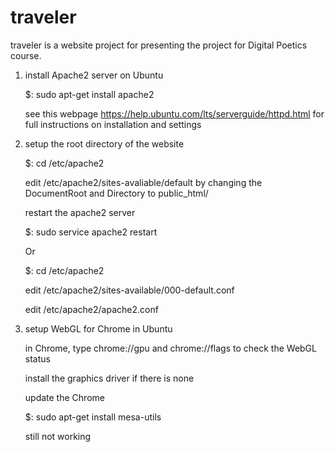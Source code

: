 # traveler

traveler is a website project for presenting the project for Digital Poetics course.

1. install Apache2 server on Ubuntu

	$: sudo apt-get install apache2

	see this webpage https://help.ubuntu.com/lts/serverguide/httpd.html for full instructions on installation and settings

2. setup the root directory of the website
	
	$: cd /etc/apache2
	
	edit /etc/apache2/sites-avaliable/default by changing the DocumentRoot and Directory to public_html/
	
	restart the apache2 server
	
	$: sudo service apache2 restart
	
	Or 

	$: cd /etc/apache2
	
	edit /etc/apache2/sites-available/000-default.conf
	
	edit /etc/apache2/apache2.conf

3. setup WebGL for Chrome in Ubuntu

	in Chrome, type chrome://gpu and chrome://flags to check the WebGL status

	install the graphics driver if there is none

	update the Chrome
	
	$: sudo apt-get install mesa-utils
	
	still not working
